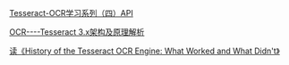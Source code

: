 


[Tesseract-OCR学习系列（四）API](http://www.jianshu.com/p/3df039e42986)

[OCR----Tesseract 3.x架构及原理解析](http://blog.csdn.net/guzhenping/article/details/51019010)

[读《History of the Tesseract OCR Engine: What Worked and What Didn't》](https://zhuanlan.zhihu.com/p/20231514)


